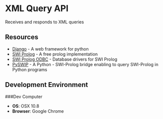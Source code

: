 XML Query API
======
Receives and responds to XML queries

Resources
-----
- [Django](https://www.google.com/url?sa=t&rct=j&q=&esrc=s&source=web&cd=1&cad=rja&ved=0CDYQFjAA&url=https%3A%2F%2Fwww.djangoproject.com%2F&ei=ZUFnUY-3Bu3figKr_oDwDg&usg=AFQjCNGAkwU79_tDTUz9QJ2qNnMTWbsaXw&sig2=KOvSDKs4y-jOatMEX5WrXQ&bvm=bv.45175338,d.cGE) - A web framework for python
- [SWI Prolog](http://www.swi-prolog.org/) - A free prolog implementation
- [SWI Prolog ODBC](http://www.swi-prolog.org/pldoc/package/odbc.html) - Database drivers for SWI Prolog
- [PySWIP](https://code.google.com/p/pyswip/) - A Python - SWI-Prolog bridge enabling to query SWI-Prolog in Python programs

Development Environment
-----

###Dev Computer
- <b>OS</b>: OSX 10.8
- <b>Browser</b>: Google Chrome